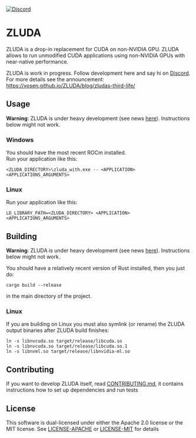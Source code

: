 [![Discord](https://img.shields.io/badge/Discord-%235865F2.svg?style=for-the-badge&logo=discord&logoColor=white)](https://discord.gg/sg6BNzXuc7)

# ZLUDA

ZLUDA is a drop-in replacement for CUDA on non-NVIDIA GPU. ZLUDA allows to run unmodified CUDA applications using non-NVIDIA GPUs with near-native performance.

ZLUDA is work in progress. Follow development here and say hi on [Discord](https://discord.gg/sg6BNzXuc7). For more details see the announcement: https://vosen.github.io/ZLUDA/blog/zludas-third-life/


## Usage
**Warning**: ZLUDA is under heavy development (see news [here](https://vosen.github.io/ZLUDA/blog/zludas-third-life/)). Instructions below might not work.

### Windows
You should have the most recent ROCm  installed.\
Run your application like this:
```
<ZLUDA_DIRECTORY>\zluda_with.exe -- <APPLICATION> <APPLICATIONS_ARGUMENTS>
```

### Linux

Run your application like this:
```
LD_LIBRARY_PATH=<ZLUDA_DIRECTORY> <APPLICATION> <APPLICATIONS_ARGUMENTS>
```

## Building
**Warning**: ZLUDA is under heavy development (see news [here](https://vosen.github.io/ZLUDA/blog/zludas-third-life/)). Instructions below might not work.

 You should have a relatively recent version of Rust installed, then you just do:

```
cargo build --release
```
in the main directory of the project.  
### Linux

If you are building on Linux you must also symlink (or rename) the ZLUDA output binaries after ZLUDA build finishes:
```
ln -s libnvcuda.so target/release/libcuda.so
ln -s libnvcuda.so target/release/libcuda.so.1
ln -s libnvml.so target/release/libnvidia-ml.so
```

## Contributing

If you want to develop ZLUDA itself, read [CONTRIBUTING.md](CONTRIBUTING.md), it contains instructions how to set up dependencies and run tests


## License

This software is dual-licensed under either the Apache 2.0 license or the MIT license. See [LICENSE-APACHE](LICENSE-APACHE) or [LICENSE-MIT](LICENSE-MIT) for details
